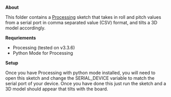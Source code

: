 **About**

This folder contains a [Processing](https://processing.org/) sketch that takes in roll and pitch values from a serial port in comma separated value (CSV) format, and tilts a 3D model accordingly.

**Requriements**

 - Processing (tested on v3.3.6)
 - Python Mode for Processing

**Setup**

Once you have Processing with python mode installed, you will need to open this sketch and change the SERIAL_DEVICE variable to match the serial port of your device. Once you have done this just run the sketch and a 3D model should appear that tilts with the board.
